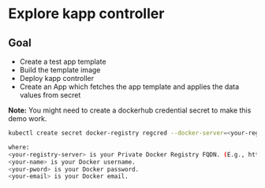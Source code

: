 # Explore kapp controller

## Goal

- Create a test app template
- Build the template image
- Deploy kapp controller
- Create an App which fetches the app template and applies the data values from secret

**Note:** You might need to create a dockerhub credential secret to make this demo work.

``` bash
kubectl create secret docker-registry regcred --docker-server=<your-registry-server> --docker-username=<your-name> --docker-password=<your-pword> --docker-email=<your-email>

where:
<your-registry-server> is your Private Docker Registry FQDN. (E.g., https://index.docker.io/v1 for DockerHub)
<your-name> is your Docker username.
<your-pword> is your Docker password.
<your-email> is your Docker email.
```